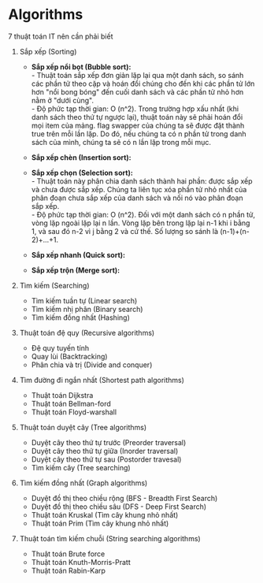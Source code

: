 # Algorithms
 
7 thuật toán IT nên cần phải biết
  1. Sắp xếp (Sorting)
     - __Sắp xếp nổi bọt (Bubble sort):__  
    - Thuật toán sắp xếp đơn giản lặp lại qua một danh sách, so sánh các phần tử theo cặp và hoán đổi chúng cho đến khi các phần tử lớn hơn "nổi bong bóng" đến cuối danh sách và các phần tử nhỏ hơn nằm ở "dưới cùng".  
    - Độ phức tạp thời gian: O (n^2). Trong trường hợp xấu nhất (khi danh sách theo thứ tự ngược lại), thuật toán này sẽ phải hoán đổi mọi item của mảng. flag swapper của chúng ta sẽ được đặt thành true trên mỗi lần lặp. Do đó, nếu chúng ta có n phần tử trong danh sách của mình, chúng ta sẽ có n lần lặp trong mỗi mục. 
     
     - __Sắp xếp chèn (Insertion sort):__  
     - __Sắp xếp chọn (Selection sort):__  
    - Thuật toán này phân chia danh sách thành hai phần: được sắp xếp và chưa được sắp xếp. Chúng ta liên tục xóa phần tử nhỏ nhất của phân đoạn chưa sắp xếp của danh sách và nối nó vào phân đoạn sắp xếp.  
    - Độ phức tạp thời gian: O (n^2). Đối với một danh sách có n phần tử, vòng lặp ngoài lặp lại n lần. Vòng lặp bên trong lặp lại n-1 khi i bằng 1, và sau đó n-2 vì j bằng 2 và cứ thế. Số lượng so sánh là (n-1)+(n-2)+...+1.
    
     - __Sắp xếp nhanh (Quick sort):__  

     - __Sắp xếp trộn (Merge sort):__  
    
  2. Tìm kiếm (Searching)
     - Tìm kiếm tuần tự (Linear search)
     - Tìm kiếm nhị phân (Binary search)
     - Tìm kiếm đồng nhất (Hashing)
  3. Thuật toán đệ quy (Recursive algorithms)
     - Đệ quy tuyến tính
     - Quay lùi (Backtracking)
     - Phân chia và trị (Divide and conquer)
  4. Tìm đường đi ngắn nhất (Shortest path algorithms)
     - Thuật toán Dijkstra
     - Thuật toán Bellman-ford
     - Thuật toán Floyd-warshall
  5. Thuật toán duyệt cây (Tree algorithms)
     - Duyệt cây theo thứ tự trước (Preorder traversal)
     - Duyệt cây theo thứ tự giữa (Inorder traversal)
     - Duyệt cây theo thứ tự sau (Postorder travesal)
     - Tìm kiếm cây (Tree searching)
  6. Tìm kiếm đồng nhất (Graph algorithms)
     - Duyệt đồ thị theo chiều rộng (BFS - Breadth First Search)
     - Duyệt đồ thị theo chiều sâu (DFS - Deep First Search)
     - Thuật toán Kruskal (Tìm cây khung nhỏ nhất)
     - Thuật toán Prim (Tìm cây khung nhỏ nhất)
  7. Thuật toán tìm kiếm chuỗi (String searching algorithms)
     - Thuật toán Brute force
     - Thuật toán Knuth-Morris-Pratt
     - Thuật toán Rabin-Karp
